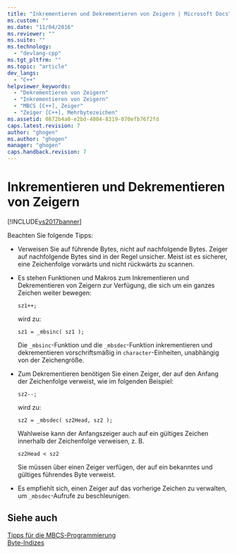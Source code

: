 ```yaml
---
title: "Inkrementieren und Dekrementieren von Zeigern | Microsoft Docs"
ms.custom: ""
ms.date: "11/04/2016"
ms.reviewer: ""
ms.suite: ""
ms.technology: 
  - "devlang-cpp"
ms.tgt_pltfrm: ""
ms.topic: "article"
dev_langs: 
  - "C++"
helpviewer_keywords: 
  - "Dekrementieren von Zeigern"
  - "Inkrementieren von Zeigern"
  - "MBCS [C++], Zeiger"
  - "Zeiger [C++], Mehrbytezeichen"
ms.assetid: 0872b4a0-e2bd-4004-8319-070efb76f2fd
caps.latest.revision: 7
author: "ghogen"
ms.author: "ghogen"
manager: "ghogen"
caps.handback.revision: 7
---
```

# Inkrementieren und Dekrementieren von Zeigern
[!INCLUDE[vs2017banner](../assembler/inline/includes/vs2017banner.md)]

Beachten Sie folgende Tipps:  
  
-   Verweisen Sie auf führende Bytes, nicht auf nachfolgende Bytes.  Zeiger auf nachfolgende Bytes sind in der Regel unsicher.  Meist ist es sicherer, eine Zeichenfolge vorwärts und nicht rückwärts zu scannen.  
  
-   Es stehen Funktionen und Makros zum Inkrementieren und Dekrementieren von Zeigern zur Verfügung, die sich um ein ganzes Zeichen weiter bewegen:  
  
    ```  
    sz1++;  
    ```  
  
     wird zu:  
  
    ```  
    sz1 = _mbsinc( sz1 );  
    ```  
  
     Die `_mbsinc`\-Funktion und die `_mbsdec`\-Funktion inkrementieren und dekrementieren vorschriftsmäßig in `character`\-Einheiten, unabhängig von der Zeichengröße.  
  
-   Zum Dekrementieren benötigen Sie einen Zeiger, der auf den Anfang der Zeichenfolge verweist, wie im folgenden Beispiel:  
  
    ```  
    sz2--;  
    ```  
  
     wird zu:  
  
    ```  
    sz2 = _mbsdec( sz2Head, sz2 );  
    ```  
  
     Wahlweise kann der Anfangszeiger auch auf ein gültiges Zeichen innerhalb der Zeichenfolge verweisen, z. B.  
  
    ```  
    sz2Head < sz2  
    ```  
  
     Sie müssen über einen Zeiger verfügen, der auf ein bekanntes und gültiges führendes Byte verweist.  
  
-   Es empfiehlt sich, einen Zeiger auf das vorherige Zeichen zu verwalten, um `_mbsdec`\-Aufrufe zu beschleunigen.  
  
## Siehe auch  
 [Tipps für die MBCS\-Programmierung](../text/mbcs-programming-tips.md)   
 [Byte\-Indizes](../text/byte-indices.md)